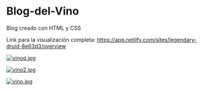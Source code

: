 # Blog-del-Vino

Blog creado con HTML y CSS

Link para la visualización completa:
https://app.netlify.com/sites/legendary-druid-8e63d3/overview


[![vinoq.jpg](https://i.postimg.cc/SxfLdntT/vinoq.jpg)](https://postimg.cc/DSmbywhL)

[![vino2.jpg](https://i.postimg.cc/C5d7Rwhh/vino2.jpg)](https://postimg.cc/V0QnTQ0p)

[![vino.jpg](https://i.postimg.cc/9f3nswWG/vino.jpg)](https://postimg.cc/sMcmhXGX)
